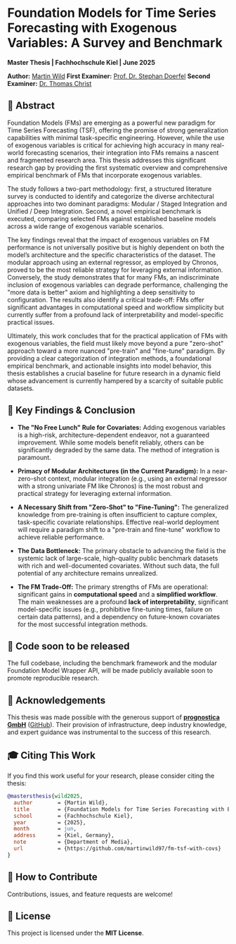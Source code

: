 # Foundation Models for Time Series Forecasting with Exogenous Variables: A Survey and Benchmark

**Master Thesis | Fachhochschule Kiel | June 2025**

**Author:** [Martin Wild](https://www.linkedin.com/in/martin-wild-7056582b0)
**First Examiner:** [Prof. Dr. Stephan Doerfel](https://www.linkedin.com/in/doerfel/)
**Second Examiner:** [Dr. Thomas Christ](https://www.linkedin.com/in/thomas-christ-81116319a/)

## 📜 Abstract

Foundation Models (FMs) are emerging as a powerful new paradigm for Time Series Forecasting (TSF), offering the promise of strong generalization capabilities with minimal task-specific engineering. However, while the use of exogenous variables is critical for achieving high accuracy in many real-world forecasting scenarios, their integration into FMs remains a nascent and fragmented research area. This thesis addresses this significant research gap by providing the first systematic overview and comprehensive empirical benchmark of FMs that incorporate exogenous variables.

The study follows a two-part methodology: first, a structured literature survey is conducted to identify and categorize the diverse architectural approaches into two dominant paradigms: Modular / Staged Integration and Unified / Deep Integration. Second, a novel empirical benchmark is executed, comparing selected FMs against established baseline models across a wide range of exogenous variable scenarios.

The key findings reveal that the impact of exogenous variables on FM performance is not universally positive but is highly dependent on both the model’s architecture and the specific characteristics of the dataset. The modular approach using an external regressor, as employed by Chronos, proved to be the most reliable strategy for leveraging external information. Conversely, the study demonstrates that for many FMs, an indiscriminate inclusion of exogenous variables can degrade performance, challenging the "more data is better" axiom and highlighting a deep sensitivity to configuration. The results also identify a critical trade-off: FMs offer significant advantages in computational speed and workflow simplicity but currently suffer from a profound lack of interpretability and model-specific practical issues.

Ultimately, this work concludes that for the practical application of FMs with exogenous variables, the field must likely move beyond a pure "zero-shot" approach toward a more nuanced "pre-train" and "fine-tune" paradigm. By providing a clear categorization of integration methods, a foundational empirical benchmark, and actionable insights into model behavior, this thesis establishes a crucial baseline for future research in a dynamic field whose advancement is currently hampered by a scarcity of suitable public datasets.

## 🔑 Key Findings & Conclusion

  * **The "No Free Lunch" Rule for Covariates:** Adding exogenous variables is a high-risk, architecture-dependent endeavor, not a guaranteed improvement. While some models benefit reliably, others can be significantly degraded by the same data. The method of integration is paramount.

  * **Primacy of Modular Architectures (in the Current Paradigm):** In a near-zero-shot context, modular integration (e.g., using an external regressor with a strong univariate FM like Chronos) is the most robust and practical strategy for leveraging external information.

  * **A Necessary Shift from "Zero-Shot" to "Fine-Tuning":** The generalized knowledge from pre-training is often insufficient to capture complex, task-specific covariate relationships. Effective real-world deployment will require a paradigm shift to a "pre-train and fine-tune" workflow to achieve reliable performance.

  * **The Data Bottleneck:** The primary obstacle to advancing the field is the systemic lack of large-scale, high-quality public benchmark datasets with rich and well-documented covariates. Without such data, the full potential of any architecture remains unrealized.

  * **The FM Trade-Off:** The primary strengths of FMs are operational: significant gains in **computational speed** and a **simplified workflow**. The main weaknesses are a profound **lack of interpretability**, significant model-specific issues (e.g., prohibitive fine-tuning times, failure on certain data patterns), and a dependency on future-known covariates for the most successful integration methods.

## 🚀 Code soon to be released

The full codebase, including the benchmark framework and the modular Foundation Model Wrapper API, will be made publicly available soon to promote reproducible research.

## 🙏 Acknowledgements

This thesis was made possible with the generous support of **[prognostica GmbH](https://www.prognostica.de/de/)** ([GitHub](https://github.com/discovertomorrow)). Their provision of infrastructure, deep industry knowledge, and expert guidance was instrumental to the success of this research.

## 🎓 Citing This Work

If you find this work useful for your research, please consider citing the thesis:

```bibtex
@mastersthesis{wild2025,
  author        = {Martin Wild},
  title         = {Foundation Models for Time Series Forecasting with Exogenous Variables: A Survey and Benchmark},
  school        = {Fachhochschule Kiel},
  year          = {2025},
  month         = jun,
  address       = {Kiel, Germany},
  note          = {Department of Media},
  url           = {https://github.com/martinwild97/fm-tsf-with-covs}
}
```

## 🤝 How to Contribute

Contributions, issues, and feature requests are welcome\!

## 📄 License

This project is licensed under the **MIT License**.
